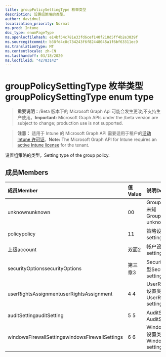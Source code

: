 ```yaml
---
title: groupPolicySettingType 枚举类型
description: 设置组策略的类型。
author: davidmu1
localization_priority: Normal
ms.prod: Intune
doc_type: enumPageType
ms.openlocfilehash: e14bf54c781e33fd6cef140f210d5ff4b2e3039f
ms.sourcegitcommit: b38fd4c8c734243f6f82448045a1f6bf63311ec9
ms.translationtype: MT
ms.contentlocale: zh-CN
ms.lasthandoff: 03/18/2020
ms.locfileid: "42783142"
---
```

# <a name="grouppolicysettingtype-enum-type"></a><span data-ttu-id="35910-103">groupPolicySettingType 枚举类型</span><span class="sxs-lookup"><span data-stu-id="35910-103">groupPolicySettingType enum type</span></span>

> <span data-ttu-id="35910-104">**重要说明：**/Beta 版本下的 Microsoft Graph Api 可能会发生更改;不支持生产使用。</span><span class="sxs-lookup"><span data-stu-id="35910-104">**Important:** Microsoft Graph APIs under the /beta version are subject to change; production use is not supported.</span></span>

> <span data-ttu-id="35910-105">**注意：** 适用于 Intune 的 Microsoft Graph API 需要适用于租户的[活动 Intune 许可证](https://go.microsoft.com/fwlink/?linkid=839381)。</span><span class="sxs-lookup"><span data-stu-id="35910-105">**Note:** The Microsoft Graph API for Intune requires an [active Intune license](https://go.microsoft.com/fwlink/?linkid=839381) for the tenant.</span></span>

<span data-ttu-id="35910-106">设置组策略的类型。</span><span class="sxs-lookup"><span data-stu-id="35910-106">Setting type of the group policy.</span></span>

## <a name="members"></a><span data-ttu-id="35910-107">成员</span><span class="sxs-lookup"><span data-stu-id="35910-107">Members</span></span>
|<span data-ttu-id="35910-108">成员</span><span class="sxs-lookup"><span data-stu-id="35910-108">Member</span></span>|<span data-ttu-id="35910-109">值</span><span class="sxs-lookup"><span data-stu-id="35910-109">Value</span></span>|<span data-ttu-id="35910-110">说明</span><span class="sxs-lookup"><span data-stu-id="35910-110">Description</span></span>|
|:---|:---|:---|
|<span data-ttu-id="35910-111">unknown</span><span class="sxs-lookup"><span data-stu-id="35910-111">unknown</span></span>|<span data-ttu-id="35910-112">0</span><span class="sxs-lookup"><span data-stu-id="35910-112">0</span></span>|<span data-ttu-id="35910-113">GroupPolicySettingType 未知</span><span class="sxs-lookup"><span data-stu-id="35910-113">GroupPolicySettingType unknown</span></span>|
|<span data-ttu-id="35910-114">policy</span><span class="sxs-lookup"><span data-stu-id="35910-114">policy</span></span>|<span data-ttu-id="35910-115">1</span><span class="sxs-lookup"><span data-stu-id="35910-115">1</span></span>|<span data-ttu-id="35910-116">策略设置类型</span><span class="sxs-lookup"><span data-stu-id="35910-116">Policy setting type</span></span>|
|<span data-ttu-id="35910-117">上级</span><span class="sxs-lookup"><span data-stu-id="35910-117">account</span></span>|<span data-ttu-id="35910-118">双面</span><span class="sxs-lookup"><span data-stu-id="35910-118">2</span></span>|<span data-ttu-id="35910-119">帐户设置类型</span><span class="sxs-lookup"><span data-stu-id="35910-119">Account setting type</span></span>|
|<span data-ttu-id="35910-120">securityOptions</span><span class="sxs-lookup"><span data-stu-id="35910-120">securityOptions</span></span>|<span data-ttu-id="35910-121">第三章</span><span class="sxs-lookup"><span data-stu-id="35910-121">3</span></span>|<span data-ttu-id="35910-122">SecurityOptions 设置类型</span><span class="sxs-lookup"><span data-stu-id="35910-122">SecurityOptions setting type</span></span>|
|<span data-ttu-id="35910-123">userRightsAssignment</span><span class="sxs-lookup"><span data-stu-id="35910-123">userRightsAssignment</span></span>|<span data-ttu-id="35910-124">4 </span><span class="sxs-lookup"><span data-stu-id="35910-124">4</span></span>|<span data-ttu-id="35910-125">UserRightsAssignment 设置类型</span><span class="sxs-lookup"><span data-stu-id="35910-125">UserRightsAssignment setting type</span></span>|
|<span data-ttu-id="35910-126">auditSetting</span><span class="sxs-lookup"><span data-stu-id="35910-126">auditSetting</span></span>|<span data-ttu-id="35910-127">5 </span><span class="sxs-lookup"><span data-stu-id="35910-127">5</span></span>|<span data-ttu-id="35910-128">AuditSetting 设置类型</span><span class="sxs-lookup"><span data-stu-id="35910-128">AuditSetting setting type</span></span>|
|<span data-ttu-id="35910-129">windowsFirewallSettings</span><span class="sxs-lookup"><span data-stu-id="35910-129">windowsFirewallSettings</span></span>|<span data-ttu-id="35910-130">6 </span><span class="sxs-lookup"><span data-stu-id="35910-130">6</span></span>|<span data-ttu-id="35910-131">WindowsFirewallSettings 设置类型</span><span class="sxs-lookup"><span data-stu-id="35910-131">WindowsFirewallSettings setting type</span></span>|



